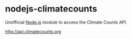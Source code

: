 nodejs-climatecounts
====================

Unofficial [Node.js](http://nodejs.org/) module to access the Climate Counts API.

http://api.climatecounts.org